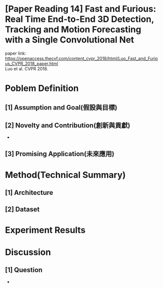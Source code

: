 # [Paper Reading 14] Fast and Furious: Real Time End-to-End 3D Detection, Tracking and Motion Forecasting with a Single Convolutional Net  
paper link: https://openaccess.thecvf.com/content_cvpr_2018/html/Luo_Fast_and_Furious_CVPR_2018_paper.html  
Luo et al. CVPR 2018.
# Poblem Definition
## [1] Assumption and Goal(假設與目標)

## [2] Novelty and Contribution(創新與貢獻)
* 

## [3] Promising Application(未來應用)

# Method(Technical Summary)

## [1] Architecture

## [2] Dataset

# Experiment Results

# Discussion

## [1] Question
* 
